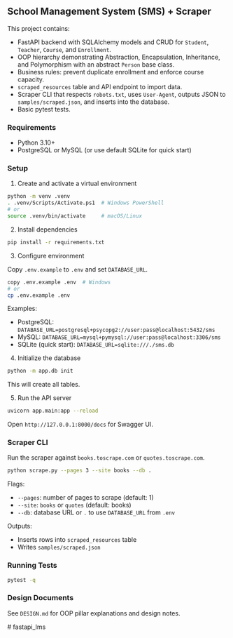 ## School Management System (SMS) + Scraper

This project contains:

- FastAPI backend with SQLAlchemy models and CRUD for `Student`, `Teacher`, `Course`, and `Enrollment`.
- OOP hierarchy demonstrating Abstraction, Encapsulation, Inheritance, and Polymorphism with an abstract `Person` base class.
- Business rules: prevent duplicate enrollment and enforce course capacity.
- `scraped_resources` table and API endpoint to import data.
- Scraper CLI that respects `robots.txt`, uses `User-Agent`, outputs JSON to `samples/scraped.json`, and inserts into the database.
- Basic pytest tests.

### Requirements

- Python 3.10+
- PostgreSQL or MySQL (or use default SQLite for quick start)

### Setup

1) Create and activate a virtual environment

```bash
python -m venv .venv
. .venv/Scripts/Activate.ps1  # Windows PowerShell
# or
source .venv/bin/activate     # macOS/Linux
```

2) Install dependencies

```bash
pip install -r requirements.txt
```

3) Configure environment

Copy `.env.example` to `.env` and set `DATABASE_URL`.

```bash
copy .env.example .env  # Windows
# or
cp .env.example .env
```

Examples:

- PostgreSQL: `DATABASE_URL=postgresql+psycopg2://user:pass@localhost:5432/sms`
- MySQL: `DATABASE_URL=mysql+pymysql://user:pass@localhost:3306/sms`
- SQLite (quick start): `DATABASE_URL=sqlite:///./sms.db`

4) Initialize the database

```bash
python -m app.db init
```

This will create all tables.

5) Run the API server

```bash
uvicorn app.main:app --reload
```

Open `http://127.0.0.1:8000/docs` for Swagger UI.

### Scraper CLI

Run the scraper against `books.toscrape.com` or `quotes.toscrape.com`.

```bash
python scrape.py --pages 3 --site books --db .
```

Flags:

- `--pages`: number of pages to scrape (default: 1)
- `--site`: `books` or `quotes` (default: books)
- `--db`: database URL or `.` to use `DATABASE_URL` from `.env`

Outputs:

- Inserts rows into `scraped_resources` table
- Writes `samples/scraped.json`

### Running Tests

```bash
pytest -q
```

### Design Documents

See `DESIGN.md` for OOP pillar explanations and design notes.

#   f a s t a p i _ l m s  
 